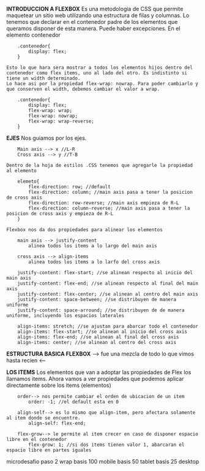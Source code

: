 **INTRODUCCION A FLEXBOX**
    Es una metodologia de CSS que permite maquetear un sitio web utilizando una estructura de filas y columnas.
    Lo tenemos que declarar en el contenedor padre de los elementos que queramos disponer de esta manera. Puede haber excepciones.
    En el elemento contenedor

        .contenedor{
            display: flex;
        }

    Esto lo que hara sera mostrar a todos los elementos hijos dentro del contenedor como flex items, uno al lado del otro. Es indistinto si tiene un width determinado.
    Lo hace asi por la propiedad flex-wrap: nowrap. Para poder cambiarlo y que conserven el width, debemos cambiar el valor a wrap.

        .contenedor{
            display: flex;
            flex-wrap: wrap;
            flex-wrap: nowrap;
            flex-wrap: wrap-reverse;
        }
    
**EJES**
    Nos guiamos por los ejes. 

        Main axis --> x //L-R
        Cross axis --> y //T-B
    
    Dentro de la hoja de estilos .CSS tenemos que agregarle la propiedad al elemento

        elemeto{
            flex-direction: row; //default
            flex-direction: column; //main axis pasa a tener la posicion de cross axis
            flex-direction: row-reverse; //main axis empieza de R-L
            flex-direction: column-reverse; //main axis pasa a tener la posicion de cross axis y empieza de R-L
        }
    
    Flexbox nos da dos propiedades para alinear los elementos

        main axis --> justify-content
            alinea todos los items a lo largo del main axis

        cross axis --> align-items
            alinea todos los items a lo larfo del cross axis
    
        justify-content: flex-start; //se alinean respecto al inicio del main axis
        justify-content: flex-end; //se alinean respecto al final del main axis
        justify-content: flex-center; //se alinean al centro del main axis
        justify-content: space-between; //se distribuyen de manera uniforme
        justify-content: space-arround; //se distribuyen de de manera uniforme, incluyendo los espacios laterales

        align-items: stretch; //se ajustan para abarcar todo el contenedor 
        align-items: flex-start; //se alinean al inicio del cross axis
        align-items: flex-end; //se alinean al final del cross axis
        align-items: center; //se alinean al centro del cross axis
        
**ESTRUCTURA BASICA FLEXBOX**
    --> fue una mezcla de todo lo que vimos hasta recien <--


**LOS ITEMS**
    Los elementos que van a adoptar las propiedades de Flex los llamamos items.
    Ahora vamos a ver propiedades que podemos aplicar directamente sobre los items (elementos)

        order--> nos permite cambiar el orden de ubicacion de un item
            order: -1; //el default esta en 0
        
        align-self--> es lo mismo que align-item, pero afectara solamente al item donde se encuentre.
            align-self: flex-end;
        
        flex-grow--> le permite al item crecer en caso de disponer espacio libre en el contenedor
            flex-grow: 1; //si dos items tienen valor 1, abarcaran el espacio libre en partes iguales


microdesafio paso 2
wrap
basis 100 mobile
basis 50 tablet
basis 25 desktop